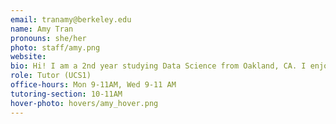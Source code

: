 ```yaml
---
email: tranamy@berkeley.edu
name: Amy Tran
pronouns: she/her
photo: staff/amy.png
website:
bio: Hi! I am a 2nd year studying Data Science from Oakland, CA. I enjoy arranging flowers and watching baseball. So so excited to meet you all!
role: Tutor (UCS1)
office-hours: Mon 9-11AM, Wed 9-11 AM
tutoring-section: 10-11AM
hover-photo: hovers/amy_hover.png
---
```

